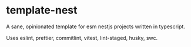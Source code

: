 # template-nest

A sane, opinionated template for esm nestjs projects written in typescript.

Uses eslint, prettier, commitlint, vitest, lint-staged, husky, swc.
